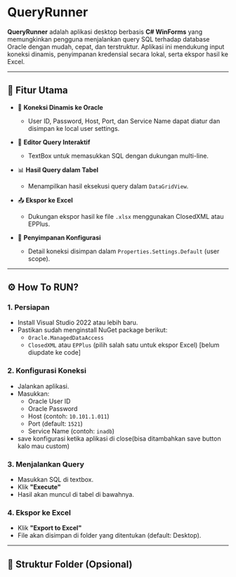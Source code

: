 # QueryRunner

**QueryRunner** adalah aplikasi desktop berbasis **C# WinForms** yang memungkinkan pengguna menjalankan query SQL terhadap database Oracle dengan mudah, cepat, dan terstruktur. Aplikasi ini mendukung input koneksi dinamis, penyimpanan kredensial secara lokal, serta ekspor hasil ke Excel.

---

## 🚀 Fitur Utama

- 🔌 **Koneksi Dinamis ke Oracle**
  - User ID, Password, Host, Port, dan Service Name dapat diatur dan disimpan ke local user settings.
  
- 📝 **Editor Query Interaktif**
  - TextBox untuk memasukkan SQL dengan dukungan multi-line.
  
- 📊 **Hasil Query dalam Tabel**
  - Menampilkan hasil eksekusi query dalam `DataGridView`.

- 📤 **Ekspor ke Excel**
  - Dukungan ekspor hasil ke file `.xlsx` menggunakan ClosedXML atau EPPlus.

- 💾 **Penyimpanan Konfigurasi**
  - Detail koneksi disimpan dalam `Properties.Settings.Default` (user scope).

---

## ⚙️ How To RUN?

### 1. **Persiapan**
- Install Visual Studio 2022 atau lebih baru.
- Pastikan sudah menginstall NuGet package berikut:
  - `Oracle.ManagedDataAccess`
  - `ClosedXML` atau `EPPlus` (pilih salah satu untuk ekspor Excel) [belum diupdate ke code]

### 2. **Konfigurasi Koneksi**
- Jalankan aplikasi.
- Masukkan:
  - Oracle User ID
  - Oracle Password
  - Host (contoh: `10.101.1.011`)
  - Port (default: `1521`)
  - Service Name (contoh: `inadb`)
- save konfigurasi ketika aplikasi di close(bisa ditambahkan save button kalo mau custom)

### 3. **Menjalankan Query**
- Masukkan SQL di textbox.
- Klik **"Execute"**
- Hasil akan muncul di tabel di bawahnya.

### 4. **Ekspor ke Excel**
- Klik **"Export to Excel"**
- File akan disimpan di folder yang ditentukan (default: Desktop).

---

## 📁 Struktur Folder (Opsional)

